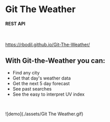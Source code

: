 # Git The Weather
#### REST API 
</br>

https://rbodil.github.io/Git-The-Weather/

## With Git-the-Weather you can:
* Find any city
* Get that day's weather data
* Get the next 5 day forecast
* See past searches
* See the easy to interpret UV index

</br>

![demo](./assets/Git The Weather.gif)
